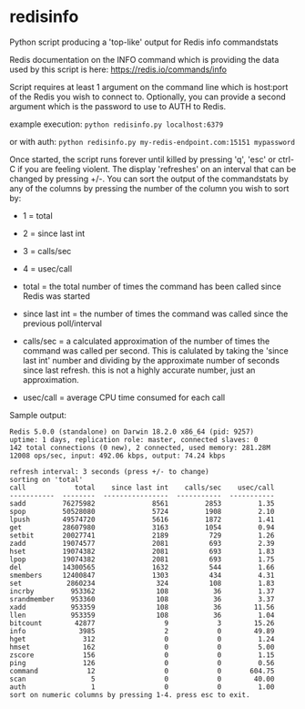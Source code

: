 # redisinfo
Python script producing a 'top-like' output for Redis info commandstats

Redis documentation on the INFO command which is providing the data
used by this script is here: https://redis.io/commands/info

Script requires at least 1 argument on the command line which is
host:port of the Redis you wish to connect to. Optionally, you can
provide a second argument which is the password to use to AUTH to
Redis.

example execution:
   ```python redisinfo.py localhost:6379```

or with auth:
   ```python redisinfo.py my-redis-endpoint.com:15151 mypassword```

Once started, the script runs forever until killed by
pressing 'q', 'esc' or ctrl-C if you are feeling violent.
The display 'refreshes' on an interval that can be changed by
pressing +/-. You can sort the output of the commandstats by
any of the columns by pressing the number of the column you
wish to sort by:
- 1 = total
- 2 = since last int
- 3 = calls/sec
- 4 = usec/call

- total = the total number of times the command has been called
    since Redis was started
- since last int = the number of times the command was called
    since the previous poll/interval
- calls/sec = a calculated approximation of the number of times
    the command was called per second. This is calulated by
    taking the 'since last int' number and dividing by the
    approximate number of seconds since last refresh. this is
    not a highly accurate number, just an approximation.
- usec/call = average CPU time consumed for each call

Sample output:

```
Redis 5.0.0 (standalone) on Darwin 18.2.0 x86_64 (pid: 9257)
uptime: 1 days, replication role: master, connected slaves: 0
142 total connections (0 new), 2 connected, used memory: 281.28M
12008 ops/sec, input: 492.06 kbps, output: 74.24 kbps

refresh interval: 3 seconds (press +/- to change)
sorting on 'total'
call            total    since last int    calls/sec    usec/call
-----------  --------  ----------------  -----------  -----------
sadd         76275982              8561         2853         1.35
spop         50528080              5724         1908         2.10
lpush        49574720              5616         1872         1.41
get          28607980              3163         1054         0.94
setbit       20027741              2189          729         1.26
zadd         19074577              2081          693         2.39
hset         19074382              2081          693         1.83
lpop         19074382              2081          693         1.75
del          14300565              1632          544         1.66
smembers     12400847              1303          434         4.31
set           2860234               324          108         1.83
incrby         953362               108           36         1.37
srandmember    953360               108           36         3.37
xadd           953359               108           36        11.56
llen           953359               108           36         1.04
bitcount        42877                 9            3        15.26
info             3985                 2            0        49.89
hget              312                 0            0         1.24
hmset             162                 0            0         5.00
zscore            156                 0            0         1.15
ping              126                 0            0         0.56
command            12                 0            0       604.75
scan                5                 0            0        40.00
auth                1                 0            0         1.00
sort on numeric columns by pressing 1-4. press esc to exit.
```
